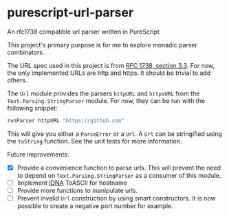 # purescript-url-parser
An rfc1738 compatible url parser written in PureScript

This project's primary purpose is for me to explore monadic parser combinators.

The URL spec used in this project is from [RFC 1738, section 3.3](https://datatracker.ietf.org/doc/html/rfc1738#section-3.3). For now, the only implemented URLs are http and https. It should be trivial to add others.

The `Url` module provides the parsers `httpURL` and `httpsURL` from the `Text.Parsing.StringParser` module. For now, they can be run with the following snippet:
```purescript
runParser httpURL "https://github.com"
```
This will give you either a `ParseError` or a `Url`. A `Url` can be stringified using the `toString` function.
See the unit tests for more information.

Future improvements:
- [x] Provide a convenience function to parse urls. This will prevent the need to depend on `Text.Parsing.StringParser` as a consumer of this module.
- [ ] Implement [IDNA](https://www.rfc-editor.org/rfc/rfc3490#section-4) ToASCII for hostname
- [ ] Provide more functions to manipulate urls.
- [ ] Prevent invalid `Url` construction by using smart constructors. It is now possible to create a negative port number for example.

